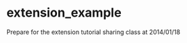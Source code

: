 extension_example
=================

Prepare for the extension tutorial sharing class at 2014/01/18
